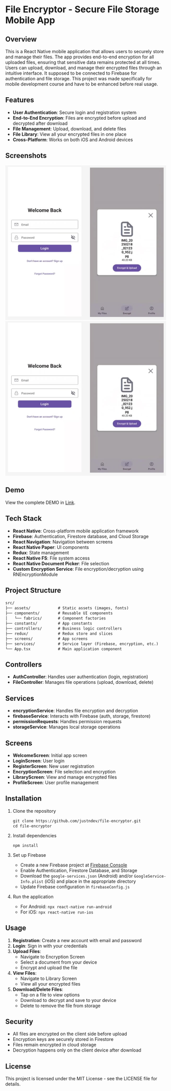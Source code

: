 # File Encryptor - Secure File Storage Mobile App

## Overview

This is a React Native mobile application that allows users to securely store and manage their files. The app provides end-to-end encryption for all uploaded files, ensuring that sensitive data remains protected at all times. Users can upload, download, and manage their encrypted files through an intuitive interface.
It supposed to be connected to Firebase for authentication and file storage. This project was made specifically for mobile development course and have to be enhanced before real usage.

## Features

- **User Authentication**: Secure login and registration system
- **End-to-End Encryption**: Files are encrypted before upload and decrypted after download
- **File Management**: Upload, download, and delete files
- **File Library**: View all your encrypted files in one place
- **Cross-Platform**: Works on both iOS and Android devices

## Screenshots

![Screenshots 1](./screenshots1.jpg)
![Screenshots 2](./screenshots1.jpg)

## Demo

View the complete DEMO in [Link](https://drive.google.com/file/d/1ZnDmOFlc1wLWwRAWP5lAL8o16_eLpF7N/view?usp=sharing).


## Tech Stack

- **React Native**: Cross-platform mobile application framework
- **Firebase**: Authentication, Firestore database, and Cloud Storage
- **React Navigation**: Navigation between screens
- **React Native Paper**: UI components
- **Redux**: State management
- **React Native FS**: File system access
- **React Native Document Picker**: File selection
- **Custom Encryption Service**: File encryption/decryption using RNEncryptionModule

## Project Structure

```
src/
├── assets/            # Static assets (images, fonts)
├── components/        # Reusable UI components
│   └── fabrics/       # Component factories
├── constants/         # App constants
├── controllers/       # Business logic controllers
├── redux/             # Redux store and slices
├── screens/           # App screens
├── services/          # Service layer (Firebase, encryption, etc.)
└── App.tsx            # Main application component
```

## Controllers

- **AuthController**: Handles user authentication (login, registration)
- **FileController**: Manages file operations (upload, download, delete)

## Services

- **encryptionService**: Handles file encryption and decryption
- **firebaseService**: Interacts with Firebase (auth, storage, firestore)
- **permissionRequests**: Handles permission requests
- **storageService**: Manages local storage operations

## Screens

- **WelcomeScreen**: Initial app screen
- **LoginScreen**: User login
- **RegisterScreen**: New user registration
- **EncryptionScreen**: File selection and encryption
- **LibraryScreen**: View and manage encrypted files
- **ProfileScreen**: User profile management

## Installation

1. Clone the repository
   ```
   git clone https://github.com/justndev/file-encryptor.git
   cd file-encryptor
   ```

2. Install dependencies
   ```
   npm install
   ```

3. Set up Firebase
   - Create a new Firebase project at [Firebase Console](https://console.firebase.google.com/)
   - Enable Authentication, Firestore Database, and Storage
   - Download the `google-services.json` (Android) and/or `GoogleService-Info.plist` (iOS) and place in the appropriate directory
   - Update Firebase configuration in `firebaseConfig.js`

4. Run the application
   - For Android: `npx react-native run-android`
   - For iOS: `npx react-native run-ios`

## Usage

1. **Registration**: Create a new account with email and password
2. **Login**: Sign in with your credentials
3. **Upload Files**:
   - Navigate to Encryption Screen
   - Select a document from your device
   - Encrypt and upload the file
4. **View Files**:
   - Navigate to Library Screen
   - View all your encrypted files
5. **Download/Delete Files**:
   - Tap on a file to view options
   - Download to decrypt and save to your device
   - Delete to remove the file from storage

## Security

- All files are encrypted on the client side before upload
- Encryption keys are securely stored in Firestore
- Files remain encrypted in cloud storage
- Decryption happens only on the client device after download


## License

This project is licensed under the MIT License - see the LICENSE file for details.
